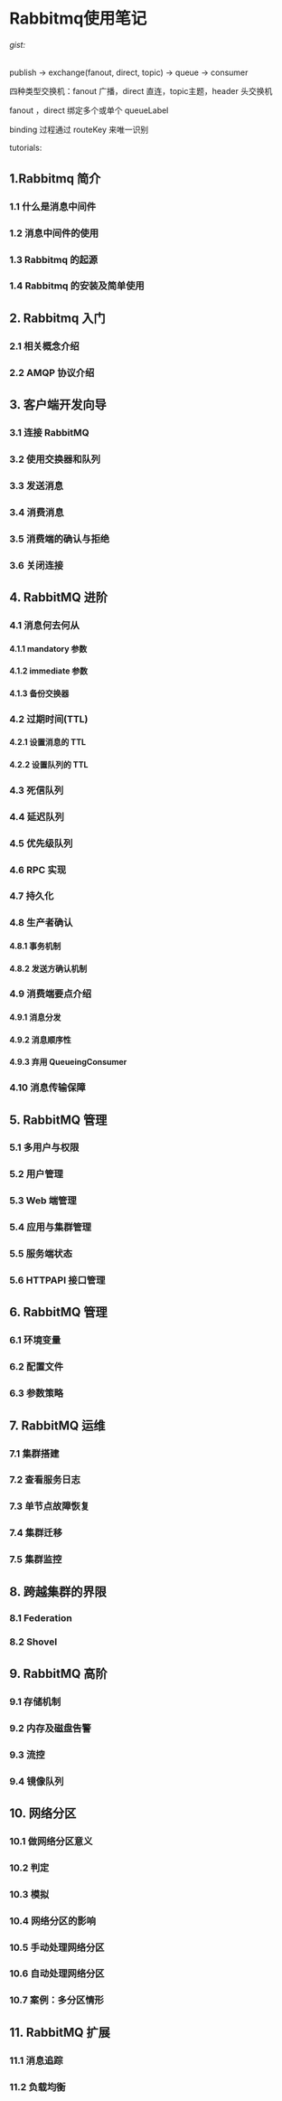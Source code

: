 # Rabbitmq使用笔记

###### gist:

publish -> exchange(fanout, direct, topic) -> queue -> consumer

四种类型交换机：fanout 广播，direct 直连，topic主题，header 头交换机

fanout ，direct 绑定多个或单个 queueLabel

binding 过程通过 routeKey 来唯一识别



tutorials:

## 1.Rabbitmq 简介

### 1.1 什么是消息中间件

### 1.2 消息中间件的使用

### 1.3 Rabbitmq 的起源

### 1.4 Rabbitmq 的安装及简单使用

## 2. Rabbitmq 入门

### 2.1 相关概念介绍

### 2.2 AMQP 协议介绍

## 3. 客户端开发向导

### 3.1 连接 RabbitMQ

### 3.2 使用交换器和队列

### 3.3 发送消息

### 3.4 消费消息

### 3.5 消费端的确认与拒绝

### 3.6 关闭连接

## 4. RabbitMQ 进阶

### 4.1 消息何去何从

#### 4.1.1 mandatory 参数

#### 4.1.2 immediate 参数

#### 4.1.3 备份交换器

### 4.2 过期时间(TTL)

#### 4.2.1 设置消息的 TTL

#### 4.2.2 设置队列的 TTL

### 4.3 死信队列

### 4.4 延迟队列

### 4.5 优先级队列

### 4.6 RPC 实现

### 4.7 持久化

### 4.8 生产者确认

#### 4.8.1 事务机制

#### 4.8.2 发送方确认机制

### 4.9 消费端要点介绍

#### 4.9.1 消息分发

#### 4.9.2 消息顺序性

#### 4.9.3 弃用 QueueingConsumer

### 4.10 消息传输保障

## 5. RabbitMQ 管理

### 5.1 多用户与权限

### 5.2 用户管理

### 5.3 Web 端管理

### 5.4 应用与集群管理

### 5.5 服务端状态

### 5.6 HTTPAPI 接口管理

## 6. RabbitMQ 管理

### 6.1 环境变量

### 6.2 配置文件

### 6.3 参数策略

## 7. RabbitMQ 运维

### 7.1 集群搭建

### 7.2 查看服务日志

### 7.3 单节点故障恢复

### 7.4 集群迁移

### 7.5 集群监控

## 8. 跨越集群的界限

### 8.1 Federation

### 8.2 Shovel

## 9. RabbitMQ 高阶

### 9.1 存储机制

### 9.2 内存及磁盘告警

### 9.3 流控

### 9.4 镜像队列

## 10. 网络分区

### 10.1 做网络分区意义

### 10.2 判定

### 10.3 模拟

### 10.4 网络分区的影响

### 10.5 手动处理网络分区

### 10.6 自动处理网络分区

### 10.7 案例：多分区情形

## 11. RabbitMQ 扩展

### 11.1 消息追踪

### 11.2 负载均衡

